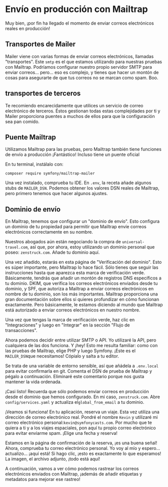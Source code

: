 # Envío en producción con Mailtrap

Muy bien, ¡por fin ha llegado el momento de enviar correos electrónicos reales en producción!

## Transportes de Mailer

Mailer viene con varias formas de enviar correos electrónicos, llamadas "transportes". Este `smtp` es el que estamos utilizando para nuestras pruebas con Mailtrap. Podríamos configurar nuestro propio servidor SMTP para enviar correos... pero... eso es complejo, y tienes que hacer un montón de cosas para asegurarte de que tus correos no se marcan como spam. Boo.

## transportes de terceros

Te recomiendo encarecidamente que utilices un servicio de correo electrónico de terceros. Éstos gestionan todas estas complejidades por ti y Mailer proporciona puentes a muchos de ellos para que la configuración sea pan comido.

## Puente Mailtrap

Utilizamos Mailtrap para las pruebas, pero Mailtrap también tiene funciones de envío a producción ¡Fantástico! Incluso tiene un puente oficial

En tu terminal, instálalo con:

```terminal
composer require symfony/mailtrap-mailer
```

Una vez instalado, comprueba tu IDE. En `.env`, la receta añade algunos stubs de `MAILER_DSN`. Podemos obtener los valores DSN reales de Mailtrap, pero primero tenemos que hacer algunos ajustes.

## Dominio de envío

En Mailtrap, tenemos que configurar un "dominio de envío". Esto configura un dominio de tu propiedad para permitir que Mailtrap envíe correos electrónicos correctamente en su nombre.

Nuestros abogados aún están negociando la compra de `universal-travel.com`, así que, por ahora, estoy utilizando un dominio personal que poseo: `zenstruck.com`. Añade tu dominio aquí.

Una vez añadido, estarás en esta página de "Verificación del dominio". Esto es súper importante, pero Mailtrap lo hace fácil. Sólo tienes que seguir las instrucciones hasta que aparezca esta marca de verificación verde. Básicamente, tendrás que añadir un montón de registros DNS específicos a tu dominio. DKIM, que verifica los correos electrónicos enviados desde tu dominio, y SPF, que autoriza a Mailtrap a enviar correos electrónicos en nombre de tu dominio, son los más importantes. Mailtrap proporciona una gran documentación sobre ellos si quieres profundizar en cómo funcionan exactamente. Pero básicamente, le estamos diciendo al mundo que Mailtrap está autorizado a enviar correos electrónicos en nuestro nombre.

Una vez que tengas la marca de verificación verde, haz clic en "Integraciones" y luego en "Integrar" en la sección "Flujo de transacciones".

Ahora podemos decidir entre utilizar SMTP o API. Yo utilizaré la API, pero cualquiera de las dos funciona. Y ¡hey! Esto me resulta familiar: como con las pruebas de Mailtrap, elige PHP y luego Symfony. ¡Este es el `MAILER_DSN`que necesitamos! Cópialo y salta a tu editor.

Se trata de una variable de entorno sensible, así que añádela a `.env.local` para evitar confirmarla en git. Comenta el DSN de prueba de Mailtrap y pégalo a continuación. Eliminaré este comentario porque nos gusta mantener la vida ordenada.

¡Casi listo! Recuerda que sólo podemos enviar correos en producción desde el dominio que hemos configurado. En mi caso, `zenstruck.com`. Abre `config/services.yaml` y actualiza el`global_from_email` a tu dominio.

¡Veamos si funciona! En tu aplicación, reserva un viaje. Esta vez utiliza una dirección de correo electrónico real. Pondré el nombre `Kevin` y utilizaré mi correo electrónico personal:`kevin@symfonycasts.com`. Por mucho que te quiera a ti y a los viajes espaciales, pon aquí tu propio correo electrónico para evitar enviarme spam. ¡Elige una fecha y reserva!

Estamos en la página de confirmación de la reserva, ¡es una buena señal! Ahora, comprueba tu correo electrónico personal. Yo voy al mío y espero... actualizo... ¡aquí está! Si hago clic, ¡esto es exactamente lo que esperamos! La imagen, el archivo adjunto, ¡todo está aquí!

A continuación, vamos a ver cómo podemos rastrear los correos electrónicos enviados con Mailtrap, ¡además de añadir etiquetas y metadatos para mejorar ese rastreo!
